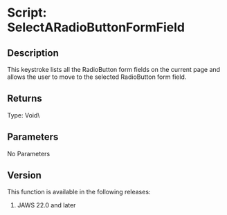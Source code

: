 # Script: SelectARadioButtonFormField

## Description

This keystroke lists all the RadioButton form fields on the current page
and allows the user to move to the selected RadioButton form field.

## Returns

Type: Void\

## Parameters

No Parameters

## Version

This function is available in the following releases:

1.  JAWS 22.0 and later
